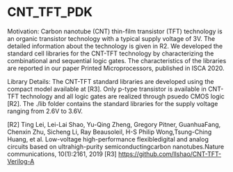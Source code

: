 # CNT_TFT_PDK

Motivation:
Carbon nanotube (CNT) thin-film transistor (TFT) technology is an organic transistor technology with a typical supply voltage of 3V. The detailed information about the 
technology is given in R2. We developed the standard cell libraries for the CNT-TFT technology
by characterizing the combinational and sequential logic gates. The characteristics of the libraries are reported in our paper Printed Microprocessors, published in ISCA 2020. 


Library Details:
The CNT-TFT standard libraries are developed using the compact model available at [R3]. 
Only p-type transistor is available in CNT-TFT technology and all logic gates are realized through psuedo CMOS logic [R2]. 
The ./lib folder contains the standard libraries for the supply voltage ranging from 2.6V to 3.6V.

[R2] Ting Lei, Lei-Lai Shao, Yu-Qing Zheng, Gregory Pitner, GuanhuaFang, Chenxin Zhu, Sicheng Li, Ray Beausoleil, H-S Philip Wong,Tsung-Ching Huang, et al. Low-voltage high-performance flexibledigital and analog circuits based on ultrahigh-purity semiconductingcarbon nanotubes.Nature communications, 10(1):2161, 2019
[R3] https://github.com/llshao/CNT-TFT-Verilog-A
